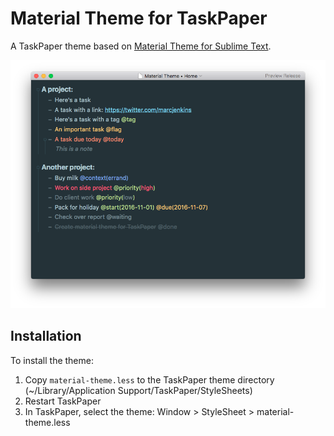 # Material Theme for TaskPaper

A TaskPaper theme based on [Material Theme for Sublime Text](https://github.com/equinusocio/material-theme).

![TaskPaper](https://raw.githubusercontent.com/marcjenkins/material-theme-taskpaper/master/taskpaper-theme.png)

## Installation

To install the theme:

1. Copy `material-theme.less` to the TaskPaper theme directory (~/Library/Application Support/TaskPaper/StyleSheets)
2. Restart TaskPaper
3. In TaskPaper, select the theme: Window > StyleSheet > material-theme.less